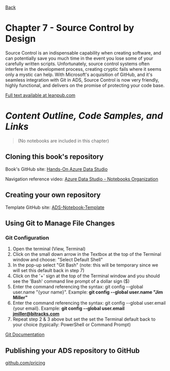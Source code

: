 [Back](../readme.md)

# Chapter 7 - Source Control by Design
Source Control is an indispensable capability when creating software, and can potentially save you much time in the event you lose some of your carefully written scripts. Unfortunately, source control systems often interfere in the development process, creating cryptic fails where it seems only a mystic can help. With Microsoft's acquisition of GitHub, and it's seamless integration with Git in ADS, Source Control is now very friendly, highly functional, and delivers on the promise of protecting your code base.

[Full text available at leanpub.com](https://leanpub.com/hands-on-ads)

# ***Content Outline, Code Samples, and Links***

> (No notebooks are included in this chapter)

## Cloning this book's repository

Book's GitHub site: [Hands-On Azure Data Studio](https://github.com/Jim-BITracks/Hands-on-Azure-Data-Studio)

Navigation reference video: [Azure Data Studio - Notebooks Organization](https://youtu.be/Mv-5O8yGTvQ)

## Creating your own repository

Template GitHub site: [ADS-Notebook-Template](https://github.com/Jim-BITracks/ADS-Notebook-Template) 

## Using Git to Manage File Changes

### Git Configuration

1. Open the terminal (View, Terminal)
2. Click on the small down arrow in the Textbox at the top of the Terminal window and choose: "Select Default Shell"
3. In the pop-up select "Git Bash" (note: this will be temporary since we will set this default back in step 7)
4. Click on the '+' sign at the top of the Terminal window and you should see the 'Bash' command line prompt of a dollar sign ($)
5. Enter the command referencing the syntax: git config --global user.name "{your name}". Example: **git config --global user.name "Jim Miller"**
6. Enter the command referencing the syntax: git config --global user.email {your email}. Example: **git config --global user.email jmiller@bitracks.com**
7. Repeat step 2 & 3 above but set the set the Terminal default back to your choice (typically: PowerShell or Command Prompt)

[Git Documentation](https://git-scm.com/doc)

## Publishing your ADS repository to GitHub

[github.com/pricing](https://github.com/pricing)